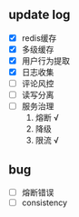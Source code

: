 ## update log
- [x] redis缓存
- [x] 多级缓存 
- [x] 用户行为提取
- [x] 日志收集 
- [ ]  评论风控
- [ ]  读写分离
- [ ]  服务治理
   1. 熔断 √
   2. 降级 
   3. 限流 √

## bug
- [ ] 熔断错误
- [ ] consistency